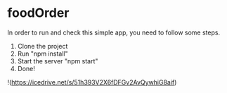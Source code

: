 # foodOrder

In order to run and check this simple app, you need to follow some steps.

1. Clone the project
2. Run "npm install"
3. Start the server "npm start"
4. Done!

!(https://icedrive.net/s/51h393V2X6fDFGv2AvQywhiG8aif)
